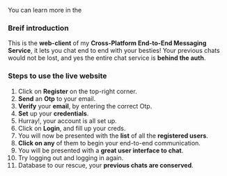 
You can learn more in the []()

### Breif introduction

This is the **web-client** of my **Cross-Platform End-to-End Messaging Service**, it lets you chat end to end with your besties!
Your previous chats would not be lost, and yes the entire chat service is **behind the auth**.

### Steps to use the live website
1) Click on **Register** on the top-right corner.
2) **Send** an **Otp** to your email.
3) **Verify** your **email**, by entering the correct Otp.
4) **Set** up your **credentials**.
5) Hurray!, your account is all set up.
6) Click on **Login**, and fill up your creds.
7) You will now be presented with the **list** of all the **registered users**.
8) **Click on any** of them to begin your end-to-end communication.
9) You will be presented with a **great user interface to chat**.
10) Try logging out and logging in again.
11) Database to our rescue, your **previous chats are conserved**.
